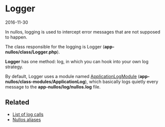 Logger
===============
2016-11-30



In nullos, logging is used to intercept error messages that are not supposed to happen.


The class responsible for the logging is Logger (**app-nullos/class/Logger.php**).


**Logger** has one method: log, in which you can hook into your own log strategy.

By default, Logger uses a module named [ApplicationLogModule](https://github.com/lingtalfi/nullos-admin/tree/master/doc/modules/applicationlog-module.md) (**app-nullos/class-modules/ApplicationLog**), which basically
logs quietly every message to the **app-nullos/log/nullos.log** file.




Related
-------------
- [List of log calls](https://github.com/lingtalfi/nullos-admin/tree/master/doc/core/logger/list-of-log-calls.md)
- [Nullos aliases](https://github.com/lingtalfi/nullos-admin/tree/master/doc/bonus/nullos-aliases.md)